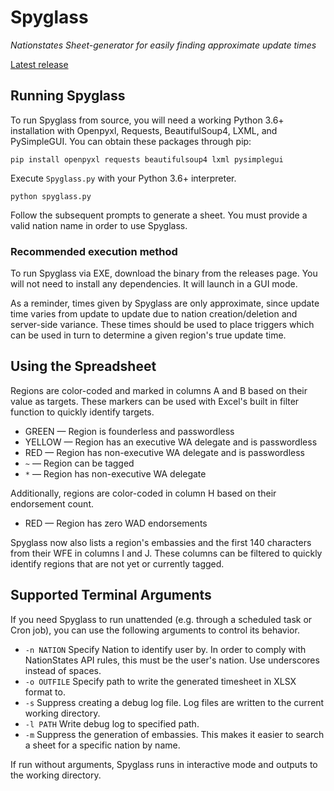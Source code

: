 # Spyglass

*Nationstates Sheet-generator for easily finding approximate update times*

[Latest release](https://github.com/Aptenodyte/Spyglass/releases)

## Running Spyglass

To run Spyglass from source, you will need a working Python 3.6+ installation with Openpyxl, Requests, BeautifulSoup4, LXML, and PySimpleGUI. You can obtain these packages through pip:  
```
pip install openpyxl requests beautifulsoup4 lxml pysimplegui
```
Execute `Spyglass.py` with your Python 3.6+ interpreter.

```
python spyglass.py
```

Follow the subsequent prompts to generate a sheet. You must provide a valid nation name in order to use Spyglass.

### Recommended execution method
To run Spyglass via EXE, download the binary from the releases page. You will not need to install any dependencies. It will launch in a GUI mode.

As a reminder, times given by Spyglass are only approximate, since update time varies from update to update due to nation creation/deletion and server-side variance. These times should be used to place triggers which can be used in turn to determine a given region's true update time.

## Using the Spreadsheet

Regions are color-coded and marked in columns A and B based on their value as targets. These markers can be used with
Excel's built in filter function to quickly identify targets.

- GREEN — Region is founderless and passwordless
- YELLOW — Region has an executive WA delegate and is passwordless
- RED — Region has non-executive WA delegate and is passwordless
- `~` — Region can be tagged
- `*` — Region has non-executive WA delegate

Additionally, regions are color-coded in column H based on their endorsement count.

- RED — Region has zero WAD endorsements

Spyglass now also lists a region's embassies and the first 140 characters from their WFE in columns I and J. These columns can be filtered to quickly identify regions that are not yet or currently tagged.

## Supported Terminal Arguments

If you need Spyglass to run unattended (e.g. through a scheduled task or Cron job), you can use the following arguments
to control its behavior.

- `-n NATION` Specify Nation to identify user by. In order to comply with NationStates API rules, this must be the user's nation. Use underscores instead of spaces.
- `-o OUTFILE` Specify path to write the generated timesheet in XLSX format to.
- `-s` Suppress creating a debug log file. Log files are written to the current working directory.
- `-l PATH` Write debug log to specified path.
- `-m` Suppress the generation of embassies. This makes it easier to search a sheet for a specific nation by name.

If run without arguments, Spyglass runs in interactive mode and outputs to the working directory.
